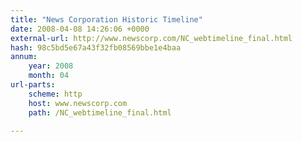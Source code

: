 ```yaml
---
title: "News Corporation Historic Timeline"
date: 2008-04-08 14:26:06 +0000
external-url: http://www.newscorp.com/NC_webtimeline_final.html
hash: 98c5bd5e67a43f32fb08569bbe1e4baa
annum:
    year: 2008
    month: 04
url-parts:
    scheme: http
    host: www.newscorp.com
    path: /NC_webtimeline_final.html

---
```



